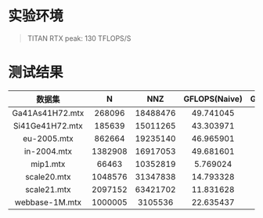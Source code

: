 # 实验环境
> TITAN RTX
> peak: 130 TFLOPS/S

# 测试结果
|     数据集      |    N    |   NNZ    | GFLOPS(Naive) | GFLOPS(Optimized) |
| :-------------: | :-----: | :------: | :-----------: | :---------------: |
| Ga41As41H72.mtx | 268096  | 18488476 |   49.741045   |    119.624048     |
| Si41Ge41H72.mtx | 185639  | 15011265 |   43.303971   |    127.272708     |
|   eu-2005.mtx   | 862664  | 19235140 |   46.965901   |     60.822515     |
|   in-2004.mtx   | 1382908 | 16917053 |   49.681601   |     36.668439     |
|    mip1.mtx     |  66463  | 10352819 |   5.769024    |     45.879730     |
|   scale20.mtx   | 1048576 | 31347838 |   14.793328   |     50.935504     |
|   scale21.mtx   | 2097152 | 63421702 |   11.831628   |     30.359842     |
| webbase-1M.mtx  | 1000005 | 3105536  |   22.635437   |     9.304970      |

